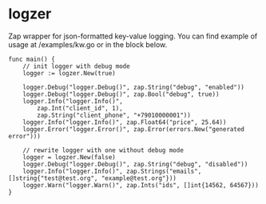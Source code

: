 # logzer

Zap wrapper for json-formatted key-value logging.
You can find example of usage at /examples/kw.go or in the block below.

```
func main() {
	// init logger with debug mode
	logger := logzer.New(true)

	logger.Debug("logger.Debug()", zap.String("debug", "enabled"))
	logger.Debug("logger.Debug()", zap.Bool("debug", true))
	logger.Info("logger.Info()",
		zap.Int("client_id", 1),
		zap.String("client_phone", "+79010000001"))
	logger.Info("logger.Info()", zap.Float64("price", 25.64))
	logger.Error("logger.Error()", zap.Error(errors.New("generated error")))

	// rewrite logger with one without debug mode
	logger = logzer.New(false)
	logger.Debug("logger.Debug()", zap.String("debug", "disabled"))
	logger.Info("logger.Info()", zap.Strings("emails", []string{"test@test.org", "example@test.org"}))
	logger.Warn("logger.Warn()", zap.Ints("ids", []int{14562, 64567}))
}
```

